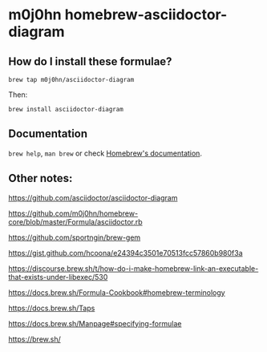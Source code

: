 # m0j0hn homebrew-asciidoctor-diagram

## How do I install these formulae?

`brew tap m0j0hn/asciidoctor-diagram`

Then:

`brew install asciidoctor-diagram`

## Documentation
`brew help`, `man brew` or check [Homebrew's documentation](https://docs.brew.sh).

## Other notes:

https://github.com/asciidoctor/asciidoctor-diagram

https://github.com/m0j0hn/homebrew-core/blob/master/Formula/asciidoctor.rb

https://github.com/sportngin/brew-gem

https://gist.github.com/hcoona/e24394c3501e70513fcc57860b980f3a

https://discourse.brew.sh/t/how-do-i-make-homebrew-link-an-executable-that-exists-under-libexec/530

https://docs.brew.sh/Formula-Cookbook#homebrew-terminology

https://docs.brew.sh/Taps

https://docs.brew.sh/Manpage#specifying-formulae

https://brew.sh/

